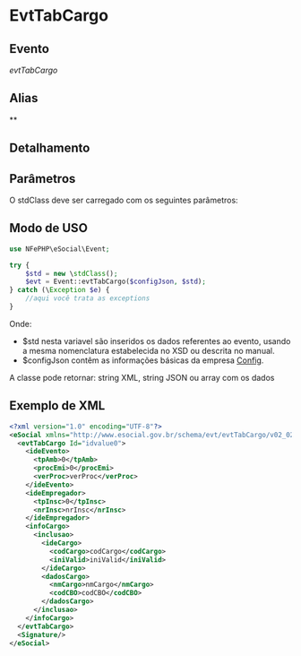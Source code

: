 # EvtTabCargo

## Evento
 *evtTabCargo*

## Alias
 **


## Detalhamento



## Parâmetros
O stdClass deve ser carregado com os seguintes parâmetros:



## Modo de USO

```php
use NFePHP\eSocial\Event;

try {
    $std = new \stdClass();
    $evt = Event::evtTabCargo($configJson, $std);
} catch (\Exception $e) {
    //aqui você trata as exceptions
}
```

Onde:
- $std nesta variavel são inseridos os dados referentes ao evento, usando a mesma nomenclatura estabelecida no XSD ou descrita no manual.
- $configJson contêm as informações básicas da empresa [Config](Config.md).

A classe pode retornar: string XML, string JSON ou array com os dados


## Exemplo de XML

```xml
<?xml version="1.0" encoding="UTF-8"?>
<eSocial xmlns="http://www.esocial.gov.br/schema/evt/evtTabCargo/v02_02_01" xmlns:xsi="http://www.w3.org/2001/XMLSchema-instance" xsi:schemaLocation="http://www.esocial.gov.br/schema/evt/evtTabCargo/v02_02_01 ../schemes/evtTabCargo.xsd ">
  <evtTabCargo Id="idvalue0">
    <ideEvento>
      <tpAmb>0</tpAmb>
      <procEmi>0</procEmi>
      <verProc>verProc</verProc>
    </ideEvento>
    <ideEmpregador>
      <tpInsc>0</tpInsc>
      <nrInsc>nrInsc</nrInsc>
    </ideEmpregador>
    <infoCargo>
      <inclusao>
        <ideCargo>
          <codCargo>codCargo</codCargo>
          <iniValid>iniValid</iniValid>
        </ideCargo>
        <dadosCargo>
          <nmCargo>nmCargo</nmCargo>
          <codCBO>codCBO</codCBO>
        </dadosCargo>
      </inclusao>
    </infoCargo>
  </evtTabCargo>
  <Signature/>
</eSocial>

```
